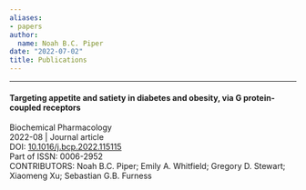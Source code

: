 ```yaml
---
aliases:
- papers
author:
  name: Noah B.C. Piper
date: "2022-07-02"
title: Publications
---
```


---

#### Targeting appetite and satiety in diabetes and obesity, via G protein-coupled receptors
Biochemical Pharmacology  
2022-08 | Journal article  
DOI: [10.1016/j.bcp.2022.115115](https://doi.org/10.1016/j.bcp.2022.115115)  
Part of ISSN: 0006-2952  
CONTRIBUTORS: Noah B.C. Piper; Emily A. Whitfield; Gregory D. Stewart; Xiaomeng Xu; Sebastian G.B. Furness

